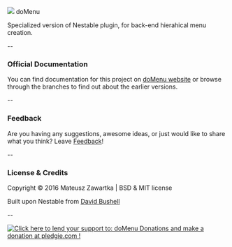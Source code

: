 [![](https://github.com/mechanicious/domenu/blob/gh-pages/logo-domenu.png?raw=true)](http://mechanicious.github.io/domenu/) doMenu

Specialized version of Nestable plugin, for back-end hierahical menu creation. 

--

### Official Documentation
You can find documentation for this project on [doMenu website](http://mechanicious.github.io/domenu/) or browse through the branches to find out about the earlier versions.

--

### Feedback

Are you having any suggestions, awesome ideas, or just would like to share what you think? Leave [Feedback](https://github.com/mechanicious/domenu/labels/feedback)!

--

### License & Credits
Copyright © 2016 Mateusz Zawartka | BSD & MIT license

Built upon Nestable from [David Bushell](http://dbushell.com/)

--

<a href='https://pledgie.com/campaigns/31198'><img alt='Click here to lend your support to: doMenu Donations and make a donation at pledgie.com !' src='https://pledgie.com/campaigns/31198.png?skin_name=chrome' border='0' ></a>

